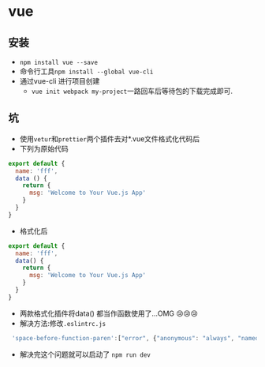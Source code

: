 # vue
## 安装
- `npm install vue --save`
- 命令行工具`npm install --global vue-cli`
- 通过vue-cli 进行项目创建
  - `vue init webpack my-project`一路回车后等待包的下载完成即可.
## 坑
- 使用`vetur`和`prettier`两个插件去对*.vue文件格式化代码后
- 下列为原始代码
```js
export default {
  name: 'fff',
  data () {
    return {
      msg: 'Welcome to Your Vue.js App'
    }
  }
}
```
- 格式化后
```js
export default {
  name: 'fff',
  data() {
    return {
      msg: 'Welcome to Your Vue.js App'
    }
  }
}
```
- 两款格式化插件将data() 都当作函数使用了...OMG 😢😢😢
- 解决方法:修改`.eslintrc.js`
```js
 'space-before-function-paren':["error", {"anonymous": "always", "named": "never", "asyncArrow": "always"}]
 ```
 - 解决完这个问题就可以启动了 `npm run dev` 